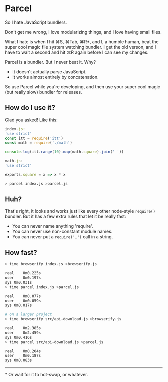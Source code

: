 # Parcel

So I hate JavaScript bundlers.

Don't get me wrong, I love modularizing things, and I love having small files.

What I hate is when I hit ⌘S, ⌘Tab, ⌘R\*, and I, a humble human, beat the super cool magic file system watching bundler. I get the old verson, and I have to wait a second and hit ⌘R again before I can see my changes.

Parcel is a bundler. But I never beat it. Why?

- It doesn't actually parse JavaScript.
- It works almost entirely by concatenation.

So use Parcel while you're developing, and then use your super cool magic (but really slow) bundler for releases.

## How do I use it?

Glad you asked! Like this:

```js
index.js:
'use strict'
const itt = require('itt')
const math = require('./math')

console.log(itt.range(10).map(math.square).join(' '))

math.js:
'use strict'

exports.square = x => x * x
```

```sh
> parcel index.js >parcel.js
```

## Huh?

That's right, it looks and works just like every other node-style `require()` bundler. But it has a few extra rules that let it be really fast:

- You can never name anything 'require'.
- You can never use non-constant module names.
- You can never put a `require('…')` call in a string.

## How fast?

```sh
> time browserify index.js >browserify.js

real    0m0.225s
user    0m0.197s
sys 0m0.031s
> time parcel index.js >parcel.js

real    0m0.077s
user    0m0.059s
sys 0m0.017s

# on a larger project
> time browserify src/api-download.js >browserify.js

real    0m2.385s
user    0m2.459s
sys 0m0.416s
> time parcel src/api-download.js >parcel.js

real    0m0.204s
user    0m0.187s
sys 0m0.083s
```

---

\* Or wait for it to hot-swap, or whatever.
